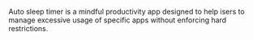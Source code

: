 Auto sleep timer is a mindful productivity app designed to help isers to manage excessive usage of specific apps without enforcing hard restrictions.
